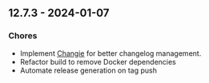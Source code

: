 ## 12.7.3 - 2024-01-07

### Chores

* Implement [Changie](https://changie.dev/) for better changelog management.
* Refactor build to remove Docker dependencies
* Automate release generation on tag push
